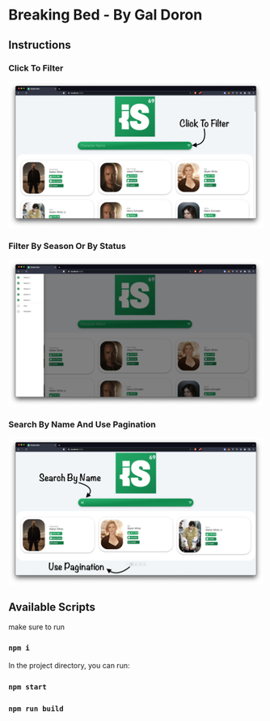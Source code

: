 # Breaking Bed - By Gal Doron

## Instructions


### Click To Filter
![click](./ClickToFilter.png)

### Filter By Season Or By Status
![filter](./DrawerOpen.png)

### Search By Name And Use Pagination
![filter](./SearchByNameAndPagination.png)

## Available Scripts

make sure to run

### `npm i`

In the project directory, you can run:

### `npm start`

### `npm run build`


